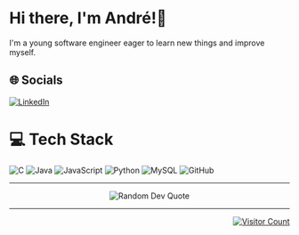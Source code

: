 # Hi there, I'm André!👋

I'm a young software engineer eager to learn new things and improve myself. 

## 🌐 Socials
[![LinkedIn](https://img.shields.io/badge/LinkedIn-%230077B5.svg?logo=linkedin&logoColor=white)](https://linkedin.com/in/andreoctavioferreira) 

# 💻 Tech Stack
![C](https://img.shields.io/badge/c-%2300599C.svg?style=for-the-badge&logo=c&logoColor=white) ![Java](https://img.shields.io/badge/java-%23ED8B00.svg?style=for-the-badge&logo=openjdk&logoColor=white) ![JavaScript](https://img.shields.io/badge/javascript-%23323330.svg?style=for-the-badge&logo=javascript&logoColor=%23F7DF1E) ![Python](https://img.shields.io/badge/python-3670A0?style=for-the-badge&logo=python&logoColor=ffdd54) ![MySQL](https://img.shields.io/badge/mysql-4479A1.svg?style=for-the-badge&logo=mysql&logoColor=white) ![GitHub](https://img.shields.io/badge/github-%23121011.svg?style=for-the-badge&logo=github&logoColor=white)

---
<div align="center">
    <img src="https://quotes-github-readme.vercel.app/api?type=horizontal&theme=dark" alt="Random Dev Quote"/>
</div>

---
<div align="right">
    <a href="https://visitcount.itsvg.in">
        <img src="https://visitcount.itsvg.in/api?id=AndreOctavio&icon=5&color=12" alt="Visitor Count"/>
    </a>
</div>
